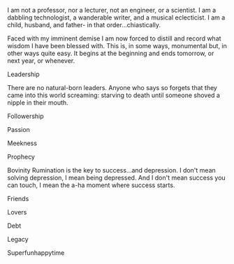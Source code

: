 I am not a professor, nor a lecturer, not an engineer, or a scientist.
I am a dabbling technologist, a wanderable writer, and a musical eclecticist.
I am a child, husband, and father- in that order...chiastically.

Faced with my imminent demise I am now forced to distill and record what wisdom I have been blessed with.
This is, in some ways, monumental but, in other ways quite easy.
It begins at the beginning and ends tomorrow, or next year, or whenever.

Leadership

There are no natural-born leaders.
Anyone who says so forgets that they came into this world screaming:
starving to death until someone shoved a nipple in their mouth.



Followership

Passion

Meekness

Prophecy

Bovinity
Rumination is the key to success...and depression.
I don't mean solving depression, I mean being depressed.
And I don't mean success you can touch, I mean the a-ha moment where success starts.


Friends

Lovers

Debt

Legacy

Superfunhappytime


